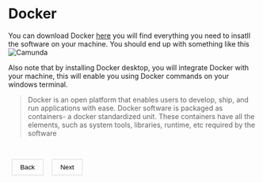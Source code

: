 # Docker
<style>
    button {
        background-color: transparent;
        padding: 0.5rem 1rem;
        cursor: pointer;
        border: none;
        box-shadow: rgba(0, 0, 0, 0.02) 0px 1px 3px 0px, rgba(27, 31, 35, 0.15) 0px 0px 0px 1px;
    }
     button a {
        text-decoration: none;
        color: black;
    }
</style>
You can download Docker [here](https://docs.docker.com/desktop/install/windows-install/ "The #1 containerization software for developers and teams") you will find everything you need to insatll the software on your machine. 
You should end up with something like this
![Camunda]( 
https://i.stack.imgur.com/P0VF2.png)


Also note that by installing Docker desktop, you will integrate Docker with your machine, this will enable you using Docker commands on your windows terminal.

> Docker is an open platform that enables users to develop, ship, and run applications with ease. Docker software is packaged as containers- a docker standardized unit. These containers have all the elements, such as system tools, libraries, runtime, etc required by the software

&nbsp;

&nbsp;
<button><a href="https://emam96.github.io/Camunda_Setup/">Back</a></button>
&nbsp;
&nbsp;
<button><a href="https://emam96.github.io/Camunda_Setup/CamundaImage">Next</a></button>
